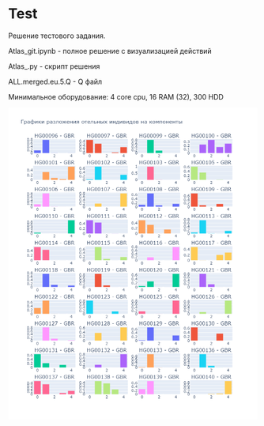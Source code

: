 # Test
Решение тестового задания.

Atlas_git.ipynb - полное решение с визуализацией действий

Atlas_.py - скрипт решения

ALL.merged.eu.5.Q - Q файл

Минимальное оборудование:
4 core cpu,
16 RAM (32),
300 HDD

![компоненты](https://github.com/cappelchi/Test/blob/master/components.png)
